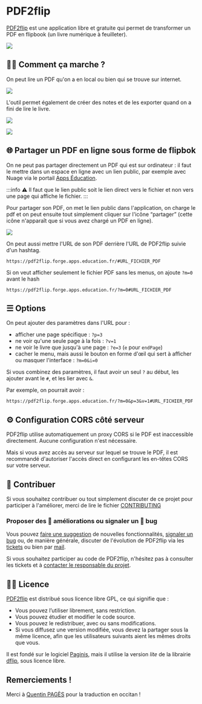 # PDF2flip

[PDF2flip](https://pdf2flip.forge.apps.education.fr/) est une application libre et gratuite qui permet de transformer un PDF en flipbook (un livre numérique à feuilleter).

![](https://minio.apps.education.fr/codimd-prod/uploads/upload_b8185f202723da1448a5401257556975.png)


## 👩‍🔧 Comment ça marche ?

On peut lire un PDF qu'on a en local ou bien qui se trouve sur internet.

![](https://minio.apps.education.fr/codimd-prod/uploads/upload_7c209a2a39d4a946ed8ea50da3803299.png)

L'outil permet également de créer des notes et de les exporter quand on a fini de lire le livre.

![](https://minio.apps.education.fr/codimd-prod/uploads/upload_5b45064b8b10310724c2879a0be2dafe.png)


![](https://minio.apps.education.fr/codimd-prod/uploads/upload_2b8f05239177dce1529af436d2d59f1b.png)

## 🌐 Partager un PDF en ligne sous forme de flipbok

On ne peut pas partager directement un PDF qui est sur ordinateur : il faut le mettre dans un espace en ligne avec un lien public, par exemple avec Nuage via le portail [Apps Éducation](https://portail.apps.education.fr/).

:::info
:warning: Il faut que le lien public soit le lien direct vers le fichier et non vers une page qui affiche le fichier.
:::


Pour partager son PDF, on met le lien public dans l'application, on charge le pdf et on peut ensuite tout simplement cliquer sur l'icône “partager” (cette icône n'apparaît que si vous avez chargé un PDF en ligne). 

![](https://minio.apps.education.fr/codimd-prod/uploads/upload_fc5b1fcb642c40eda601346d381d51d5.png)


On peut aussi mettre l'URL de son PDF derrière l'URL de PDF2flip suivie d'un hashtag.


```
https://pdf2flip.forge.apps.education.fr/#URL_FICHIER_PDF
```

Si on veut afficher seulement le fichier PDF sans les menus, on ajoute `?m=0` avant le hash


```
https://pdf2flip.forge.apps.education.fr/?m=0#URL_FICHIER_PDF
```

## ☰ Options

On peut ajouter des paramètres dans l'URL pour :
- afficher une page spécifique : `?p=3`
- ne voir qu'une seule page à la fois : `?v=1`
- ne voir le livre que jusqu'à une page : `?e=3` (`e` pour `endPage`)
- cacher le menu, mais aussi le bouton en forme d'œil qui sert à afficher ou masquer l'interface : `?m=0&i=0`

Si vous combinez des paramètres, il faut avoir un seul `?` au début, les ajouter avant le `#`, et les lier avec `&`.

Par exemple, on pourrait avoir :

```
https://pdf2flip.forge.apps.education.fr/?m=0&p=3&v=1#URL_FICHIER_PDF
```

## ⚙️ Configuration CORS côté serveur

PDF2flip utilise automatiquement un proxy CORS si le PDF est inaccessible directement. Aucune configuration n'est nécessaire.

Mais si vous avez accès au serveur sur lequel se trouve le PDF, il est recommandé d'autoriser l'accès direct en configurant les en-têtes CORS sur votre serveur.


## 🙋‍ Contribuer

Si vous souhaitez contribuer ou tout simplement discuter de ce projet pour participer à l'améliorer, merci de lire le fichier [CONTRIBUTING](https://forge.apps.education.fr/pdf2flip/pdf2flip.forge.apps.education.fr/-/blob/main/CONTRIBUTING.md?ref_type=heads)

### Proposer des 🚀  améliorations ou signaler un 🐛 bug

Vous pouvez [faire une suggestion](https://forge.apps.education.fr/pdf2flip/pdf2flip.forge.apps.education.fr/-/issues/new?issuable_template=suggestion) de nouvelles fonctionnalités, [signaler un bug](https://forge.apps.education.fr/pdf2flip/pdf2flip.forge.apps.education.fr/-/issues/new?issuable_template=bug) ou, de manière générale, discuter de l'évolution de PDF2flip via les [tickets](https://forge.apps.education.fr/pdf2flip/pdf2flip.forge.apps.education.fr/-/issues) ou bien par [mail](mailto:https://forge.apps.education.fr/pdf2flip/pdf2flip.forge.apps.education.fr/-/blob/main/forge-apps+guichet+pdf2flip-pdf2flip-forge-apps-education-fr-3596-issue-@phm.education.gouv.fr).

Si vous souhaitez participer au code de PDF2flip, n'hésitez pas à consulter les tickets et à [contacter le responsable du projet](http://eyssette.forge.apps.education.fr/).

## 👩‍⚖️ Licence

[PDF2flip](https://pdf2flip.forge.apps.education.fr/) est distribué sous licence libre GPL, ce qui signifie que :

- Vous pouvez l’utiliser librement, sans restriction.
- Vous pouvez étudier et modifier le code source.
- Vous pouvez le redistribuer, avec ou sans modifications.
- Si vous diffusez une version modifiée, vous devez la partager sous la même licence, afin que les utilisateurs suivants aient les mêmes droits que vous.


Il est fondé sur le logiciel [Paginis](https://github.com/ibra-kdbra/Paginis), mais il utilise la version _lite_ de la librairie [dflip](https://github.com/dearhive/3d-flipbook-dflip-lite/), sous licence libre.

## Remerciements !

Merci à [Quentin PAGÈS](https://github.com/Mejans/) pour la traduction en occitan !